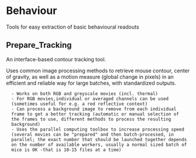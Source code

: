 # Behaviour
Tools for easy extraction of basic behavioural readouts

## Prepare_Tracking
An interface-based contour tracking tool. 

Uses common image processing methods to retrieve mouse contour, center of
gravity, as well as a motion measure (global change in pixels) in an
efficient and reliable way for large batches, with standardized outputs.

      - Works on both RGB and greyscale movies (incl. thermal)
      - For RGB movies,individual or averaged channels can be used
      (sometimes useful for e.g. a red reflective context)
      - Can process a background image to remove from each individual
      frame to get a better tracking (automatic or manual selection of
      the frames to use, different methods to process the resulting
      background)
      - Uses the parallel computing toolbox to increase processing speed
      (several movies can be "prepared" and then batch-processed, in
      parallel; the exact number that should be launched together depends 
      on the number of available workers, usually a normal sized batch of
      mice is OK -that is 10-15 files at a time)

      
